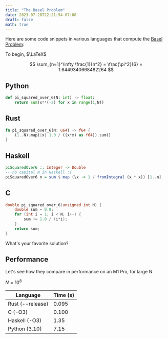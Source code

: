 ```yaml
---
title: "The Basel Problem"
date: 2023-07-28T22:21:54-07:00
draft: false
math: true
---
```


Here are some code snippets in various languages that compute the [Basel Problem](https://en.wikipedia.org/wiki/Basel_problem):



To begin, $\LaTeX$

$$
\sum_{n=1}^\infty \frac{1}{n^2} = \frac{\pi^2}{6} = 1.6449340668482264
$$

## Python

```python
def pi_squared_over_6(N: int) -> float:
    return sum(x**(-2) for x in range(1,N))
```

## Rust

```rust
fn pi_squared_over_6(N: u64) -> f64 {
    (1..N).map(|x| 1.0 / ((x*x) as f64)).sum()
}
```

## Haskell

```haskell
piSquaredOver6 :: Integer -> Double
-- no capital N in Haskell :(
piSquaredOver6 n = sum $ map (\x -> 1 / fromIntegral (x * x)) [1..n]
```

## C

```c
double pi_squared_over_6(unsigned int N) {
    double sum = 0.0;
    for (int i = 1; i < N; i++) {
        sum += 1.0 / (i*i);
    }
    return sum;
}
```

What's your favorite solution?

## Performance

Let's see how they compare in performance on an M1 Pro, for large N.

$N=10^8$

| Language           | Time (s)   |
| ------------------ | ---------- |
| Rust (--release)   | 0.095      |
| C  (-O3)             | 0.100      |
| Haskell (-O3)      | 1.35       |
| Python (3.10)      | 7.15       |
